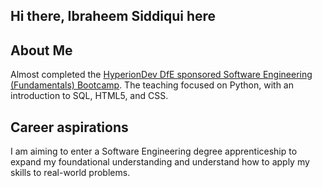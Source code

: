 ## Hi there, Ibraheem Siddiqui here


## About Me
Almost completed the [HyperionDev DfE sponsored Software Engineering (Fundamentals) Bootcamp](https://www.hyperiondev.com/portfolio/124391/). The teaching focused on Python, with an introduction to SQL, HTML5, and CSS.

## Career aspirations
I am aiming to enter a Software Engineering degree apprenticeship to expand my foundational understanding and understand how to apply my skills to real-world problems.
  
<!--
**ia-siddiqui/ia-siddiqui** is a ✨ _special_ ✨ repository because its `README.md` (this file) appears on your GitHub profile.

Here are some ideas to get you started:

- 🔭 I’m currently working on ...
- 🌱 I’m currently learning ...
- 👯 I’m looking to collaborate on ...
- 🤔 I’m looking for help with ...
- 💬 Ask me about ...
- 📫 How to reach me: ...
- 😄 Pronouns: ...
- ⚡ Fun fact: ...
-->


